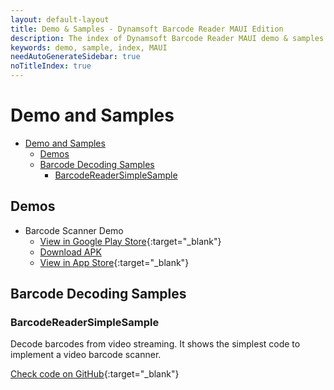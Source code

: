 ```yaml
---
layout: default-layout
title: Demo & Samples - Dynamsoft Barcode Reader MAUI Edition
description: The index of Dynamsoft Barcode Reader MAUI demo & samples.
keywords: demo, sample, index, MAUI
needAutoGenerateSidebar: true
noTitleIndex: true
---
```


# Demo and Samples

- [Demo and Samples](#demo-and-samples)
	- [Demos](#demos)
	- [Barcode Decoding Samples](#barcode-decoding-samples)
		- [BarcodeReaderSimpleSample](#barcodereadersimplesample)

## Demos

- Barcode Scanner Demo
  - [View in Google Play Store](https://play.google.com/store/apps/details?id=com.dynamsoft.demo.dynamsoftbarcodereaderdemo&pli=1){:target="_blank"}
  - [Download APK](https://download2.dynamsoft.com/dbr/android/DynamsoftBarcodeReaderDemoAndroid.apk)
  - [View in App Store](https://apps.apple.com/us/app/dynamsoft-barcode-scanner-demo/id1120581630){:target="_blank"}

## Barcode Decoding Samples

### BarcodeReaderSimpleSample

Decode barcodes from video streaming. It shows the simplest code to implement a video barcode scanner.

[Check code on GitHub](https://github.com/Dynamsoft/barcode-reader-maui-samples/tree/main/BarcodeReaderSimpleSample){:target="_blank"}
